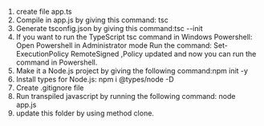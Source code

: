 1. create file app.ts
2. Compile in app.js by giving this command: tsc
3. Generate tsconfig.json by giving this command:tsc --init
4. If you want to run the TypeScript tsc command in Windows Powershell: Open Powershell in Administrator mode Run the command: Set-ExecutionPolicy RemoteSigned ,Policy updated and now you can run the command in Powershell.
5. Make it a Node.js project by giving the following command:npm init -y
6. Install types for Node.js: npm i @types/node -D
7. Create .gitignore file
8. Run transpiled javascript by running the following command: node app.js
9. update this folder by using method clone.

